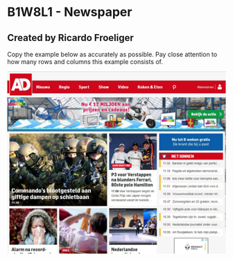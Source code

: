 # B1W8L1 - Newspaper
## Created by Ricardo Froeliger

Copy the example below as accurately as possible.
Pay close attention to how many rows and columns this example consists of.


![IMAGE](images/design.jpg)